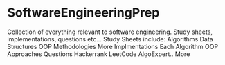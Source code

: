 # SoftwareEngineeringPrep
Collection of everything relevant to software engineering. Study sheets, implementations, questions etc...
Study Sheets include:
  Algorithms
  Data Structures
  OOP Methodologies
  More
Implmentations
  Each Algorithm
  OOP Approaches
Questions
  Hackerrank
  LeetCode
  AlgoExpert..
  More
